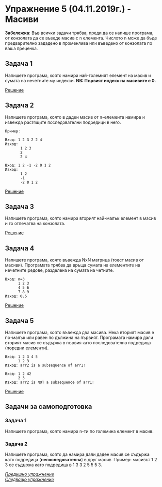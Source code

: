 # Упражнение 5 (04.11.2019г.) - Масиви

**Забележка:** Във всички задачи трябва, преди да се напише програма, от конзолата да се въведе масив с n елемента. Числото n може да бъде предварително зададено в променлива или въведено от конзолата по ваша преценка.

## Задача 1
 
Напишете програма, която намира най-големият елемент на масив и сумата на нечетните му индекси. **NB: Първият индекс на масивите е 0.**

[Решение](./task1.cpp)

## Задача 2
 
Напишете програма, която в даден масив от n-елемента намира и извежда растящите последователни подредици в него.

`Пример:`
 
```
Вход: 1 2 3 2 2 4 
Изход:
       1 2 3		
       2		
       2 4
```

```
Вход: 1 2 -1 -2 0 1 2
Изход:
       1 2
       -1
       -2 0 1 2

```

[Решение](./task2.cpp)

## Задача 3

Напишете програма, която намира вторият най-малък елемент в масив и го отпечатва на конзолата.

[Решение](./task3.cpp)

## Задача 4

Напишете програма, която въвежда NxN матрица (тоест масив от масиви). Програмата трябва да връща сумата на елементите на нечетните редове, разделена на сумата на четните. 

```
Вход: n=3
      1 2 3
      4 5 6
      7 8 9
Изход: 0.5
```

[Решение](./task4.cpp)

## Задача 5

Напишете програма, която въвежда два масива. Нека вторият масив е по-малък или равен по дължина на първият. Програмата намира дали вторият масив се съдържа в първия като последователна подредица (поредни елементи).

```
Вход: 1 2 3 4 5
      1 2 3
Изход: arr2 is a subsequence of arr1!
```

```
Вход: 1 2 42
      2 3
Изход: arr2 is NOT a subsequence of arr1!
```

[Решение](./task5.cpp)

## Задачи за самоподготовка

### Задача 1

Напишете програма, която намира n-ти по големина елемент в масив.

### Задача 2
Напишете програма, която да намира дали даден масив се съдържа като подредица (**непоследователна**) в друг масив. Пример: масивът 1 2 3 се съдържа като подредица в 1 3 3 2 5 5 5 3.

[*Предишно упражнение*](../lab4)\
[*Следващо упражнение*](../lab6)
